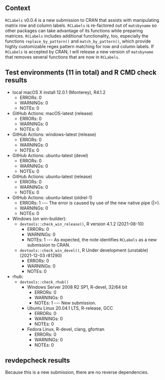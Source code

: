 ## Context

`RCLabels` v0.0.4 is a new submission to CRAN
that assists with manipulating matrix row and column labels.
`RCLabels` is re-factored out of `matsbyname`
so other packages can take advantage of its functions
while preparing matrices.
`RCLabels` includes additional functionality, too,
especially the functions `replace_by_pattern()`
and `match_by_pattern()`, which provide highly customizable
regex pattern matching for row and column labels.
If `RCLabels` is accepted by CRAN, 
I will release a new version of `matsbyname` 
that removes several functions 
that are now in `RCLabels`.


## Test environments (11 in total) and R CMD check results

* local macOS X install 12.0.1 (Monterey), R4.1.2
    * ERRORs: 0
    * WARNINGs: 0
    * NOTEs: 0
* GitHub Actions: macOS-latest (release)
    * ERRORs: 0
    * WARNINGs: 0
    * NOTEs: 0
* GitHub Actions: windows-latest (release)
    * ERRORs: 0
    * WARNINGs: 0
    * NOTEs: 0
* GitHub Actions: ubuntu-latest (devel)
    * ERRORs: 0
    * WARNINGs: 0
    * NOTEs: 0
* GitHub Actions: ubuntu-latest (release)
    * ERRORs: 0
    * WARNINGs: 0
    * NOTEs: 0
* GitHub Actions: ubuntu-latest (oldrel-1)
    * ERRORs: 1 --- The error is caused by use of the new native pipe (|>).
    * WARNINGs: 0
    * NOTEs: 0
* Windows (on win-builder):
    * `devtools::check_win_release()`, R version 4.1.2 (2021-08-10)
        * ERRORs: 0
        * WARNINGs: 0
        * NOTEs: 1 --- As expected, the note identifies `RCLabels` as a new submission to CRAN.
    * `devtools::check_win_devel()`, R Under development (unstable) (2021-12-03 r81290)
        * ERRORs: 0
        * WARNINGs: 0
        * NOTEs: 0
* rhub:
    * `devtools::check_rhub()`
        * Windows Server 2008 R2 SP1, R-devel, 32/64 bit
            * ERRORs: 0
            * WARNINGs: 0
            * NOTEs: 1 --- New submission.
        * Ubuntu Linux 20.04.1 LTS, R-release, GCC
            * ERRORs: 0
            * WARNINGs: 0
            * NOTEs: 0
        * Fedora Linux, R-devel, clang, gfortran
            * ERRORs: 0
            * WARNINGs: 0
            * NOTEs: 0


## revdepcheck results

Because this is a new submission, there are no reverse dependencies.
 
